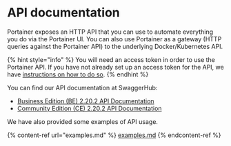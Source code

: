 # API documentation

Portainer exposes an HTTP API that you can use to automate everything you do via the Portainer UI. You can also use Portainer as a gateway (HTTP queries against the Portainer API) to the underlying Docker/Kubernetes API.

{% hint style="info" %}
You will need an access token in order to use the Portainer API. If you have not already set up an access token for the API, we have [instructions on how to do so](access.md).
{% endhint %}

You can find our API documentation at SwaggerHub:

* [Business Edition (BE) 2.20.2 API Documentation](https://app.swaggerhub.com/apis/portainer/portainer-ee/2.20.2)
* [Community Edition (CE) 2.20.2 API Documentation](https://app.swaggerhub.com/apis/portainer/portainer-ce/2.20.2)

We have also provided some examples of API usage.

{% content-ref url="examples.md" %}
[examples.md](examples.md)
{% endcontent-ref %}


